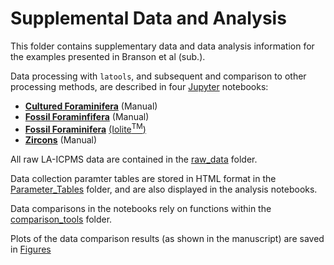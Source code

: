 # Supplemental Data and Analysis

This folder contains supplementary data and data analysis information for the examples presented in Branson et al (sub.).

Data processing with `latools`, and subsequent and comparison to other processing methods, are described in four [Jupyter](http://jupyter.org/) notebooks:
- [**Cultured Foraminifera**](http://nbviewer.jupyter.org/github/oscarbranson/latools/blob/master/Supplement/cultured_foram_manual.ipynb) (Manual)
- [**Fossil Foraminfifera**](http://nbviewer.jupyter.org/github/oscarbranson/latools/blob/master/Supplement/fossil_foram_manual.ipynb) (Manual)
- [**Fossil Foraminifera**](http://nbviewer.jupyter.org/github/oscarbranson/latools/blob/master/Supplement/fossil_foram_iolite.ipynb) [(Iolite<sup>TM</sup>)](https://iolite-software.com/)
- [**Zircons**](http://nbviewer.jupyter.org/github/oscarbranson/latools/blob/master/Supplement/zircon_manual.ipynb) (Manual)

All raw LA-ICPMS data are contained in the [raw_data](raw_data/) folder.

Data collection paramter tables are stored in HTML format in the [Parameter_Tables](Parameter_Tables/) folder, and are also displayed in the analysis notebooks.

Data comparisons in the notebooks rely on functions within the [comparison_tools](comparison_tools) folder.

Plots of the data comparison results (as shown in the manuscript) are saved in [Figures](Figures/)